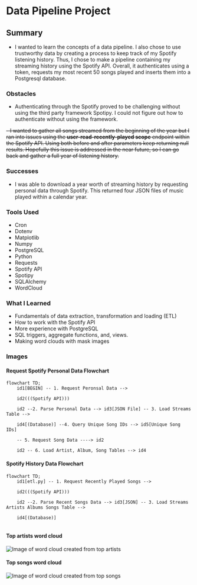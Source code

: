 # Data Pipeline Project

## Summary
- I wanted to learn the concepts of a data pipeline. I also chose to use
trustworthy data by creating a process to keep track of my Spotify
listening history. Thus, I chose to make a pipeline containing my
streaming history using the Spotify API. Overall, it authenticates using
a token, requests my most recent 50 songs played and inserts them into a
Postgresql database. 

### Obstacles
- Authenticating through the Spotify proved to be challenging without
		using the third party framework Spotipy. I could not figure out how
		to authenticate without using the framework.

~~- I wanted to gather all songs streamed from the beginning of the year
		but I ran into issues using the **user-read-recently-played scope**
		endpoint within the Spotify API. Using both before and after
		parameters keep returning null results. Hopefully this issue is
		addressed in the near future, so I can go back and gather a full year
		of listening history.~~


### Successes
- I was able to download a year worth of streaming history by
		requesting personal data through Spotify. This returned four JSON
		files of music played within a calendar year. 

### Tools Used
- Cron
- Dotenv
- Matplotlib
- Numpy
- PostgreSQL
- Python
- Requests
- Spotify API
- Spotipy
- SQLAlchemy
- WordCloud

### What I Learned
- Fundamentals of data extraction, transformation and loading (ETL)
- How to work with the Spotify API
- More experience with PostgreSQL
- SQL triggers, aggregate functions, and, views.
- Making word clouds with mask images

### Images

#### Request Spotify Personal Data Flowchart
```mermaid
flowchart TD;
    id1[BEGIN] -- 1. Request Peronsal Data -->

    id2(((Spotify API)))

    id2 --2. Parse Personal Data --> id3[JSON File] -- 3. Load Streams Table -->

    id4[(Database)] --4. Query Unique Song IDs --> id5[Unique Song IDs]

    -- 5. Request Song Data ----> id2

    id2 -- 6. Load Artist, Album, Song Tables --> id4
```
#### Spotify History Data Flowchart
```mermaid
flowchart TD;
    id1[etl.py] -- 1. Request Recently Played Songs -->

    id2(((Spotify API)))

    id2 --2. Parse Recent Songs Data --> id3[JSON] -- 3. Load Streams Artists Albums Songs Table -->

    id4[(Database)]


```
#### Top artists word cloud
![Image of word cloud created from top artists](https://github.com/suzaram3/etl_practice/blob/main/app/style/images/top_artists.png "Top Artists Word Cloud")

#### Top songs word cloud
![Image of word cloud created from top songs](https://github.com/suzaram3/etl_practice/blob/main/app/style/images/top_songs.png "Top Songs Word Cloud")

